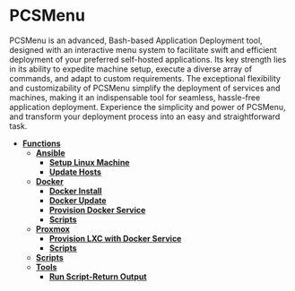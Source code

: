 <!-- generated by markdown-notes-tree -->

# PCSMenu

PCSMenu is an advanced, Bash-based Application Deployment tool, designed with an interactive menu system to facilitate swift and efficient deployment of your preferred self-hosted applications. Its key strength lies in its ability to expedite machine setup, execute a diverse array of commands, and adapt to custom requirements. The exceptional flexibility and customizability of PCSMenu simplify the deployment of services and machines, making it an indispensable tool for seamless, hassle-free application deployment. Experience the simplicity and power of PCSMenu, and transform your deployment process into an easy and straightforward task.

<!-- optional markdown-notes-tree directory description starts here -->

<!-- optional markdown-notes-tree directory description ends here -->

- [**Functions**](Functions)
    - [**Ansible**](Functions/Ansible)
        - [**Setup Linux Machine**](<Functions/Ansible/Setup Linux Machine>)
        - [**Update Hosts**](<Functions/Ansible/Update Hosts>)
    - [**Docker**](Functions/Docker)
        - [**Docker Install**](<Functions/Docker/Docker Install>)
        - [**Docker Update**](<Functions/Docker/Docker Update>)
        - [**Provision Docker Service**](<Functions/Docker/Provision Docker Service>)
        - [**Scripts**](Functions/Docker/Scripts)
    - [**Proxmox**](Functions/Proxmox)
        - [**Provision LXC with Docker Service**](<Functions/Proxmox/Provision LXC with Docker Service>)
        - [**Scripts**](Functions/Proxmox/Scripts)
    - [**Scripts**](Functions/Scripts)
    - [**Tools**](Functions/Tools)
        - [**Run Script-Return Output**](<Functions/Tools/Run Script-Return Output>)
